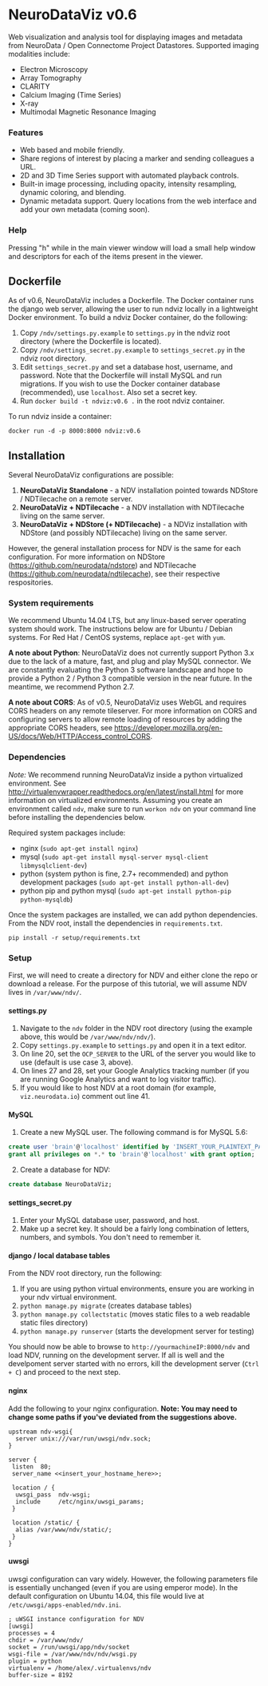 # NeuroDataViz v0.6

Web visualization and analysis tool for displaying images and metadata from NeuroData / Open Connectome Project Datastores. Supported imaging modalities include:

 * Electron Microscopy
 * Array Tomography
 * CLARITY
 * Calcium Imaging (Time Series)
 * X-ray
 * Multimodal Magnetic Resonance Imaging

### Features
 * Web based and mobile friendly.
 * Share regions of interest by placing a marker and sending colleagues a URL.
 * 2D and 3D Time Series support with automated playback controls.
 * Built-in image processing, including opacity, intensity resampling, dynamic coloring, and blending.
 * Dynamic metadata support. Query locations from the web interface and add your own metadata (coming soon).

### Help
Pressing "h" while in the main viewer window will load a small help window and descriptors for each of the items present in the viewer.

## Dockerfile

As of v0.6, NeuroDataViz includes a Dockerfile. The Docker container runs the django web server, allowing the user to run ndviz locally in a lightweight Docker environment. To build a ndviz Docker container, do the following:

1. Copy `/ndv/settings.py.example` to `settings.py` in the ndviz root directory (where the Dockerfile is located).
2. Copy `/ndv/settings_secret.py.example` to `settings_secret.py` in the ndviz root directory.
3. Edit `settings_secret.py` and set a database host, username, and password. Note that the Dockerfile will install MySQL and run migrations. If you wish to use the Docker container database (recommended), use `localhost`. Also set a secret key.
4. Run `docker build -t ndviz:v0.6 .` in the root ndviz container.

To run ndviz inside a container:

`docker run -d -p 8000:8000 ndviz:v0.6`

## Installation

Several NeuroDataViz configurations are possible:
 1. **NeuroDataViz Standalone** - a NDV installation pointed towards NDStore / NDTilecache on a remote server.
 2. **NeuroDataViz + NDTilecache** - a NDV installation with NDTilecache living on the same server.
 3. **NeuroDataViz + NDStore (+ NDTilecache)** - a NDViz installation with NDStore (and possibly NDTilecache) living on the same server.

However, the general installation process for NDV is the same for each configuration. For more information on NDStore (https://github.com/neurodata/ndstore) and NDTilecache (https://github.com/neurodata/ndtilecache), see their respective respositories.

### System requirements

We recommend Ubuntu 14.04 LTS, but any linux-based server operating system should work. The instructions below are for Ubuntu / Debian systems. For Red Hat / CentOS systems, replace `apt-get` with `yum`.

**A note about Python**: NeuroDataViz does not currently support Python 3.x due to the lack of a mature, fast, and plug and play MySQL connector. We are constantly evaluating the Python 3 software landscape and hope to provide a Python 2 / Python 3 compatible version in the near future. In the meantime, we recommend Python 2.7.

**A note about CORS**: As of v0.5, NeuroDataViz uses WebGL and requires CORS headers on any remote tileserver. For more information on CORS and configuring servers to allow remote loading of resources by adding the appropriate CORS headers, see https://developer.mozilla.org/en-US/docs/Web/HTTP/Access_control_CORS.


### Dependencies
*Note:* We recommend running NeuroDataViz inside a python virtualized environment. See http://virtualenvwrapper.readthedocs.org/en/latest/install.html for more information on virtualized environments. Assuming you create an environment called ```ndv```, make sure to run ```workon ndv``` on your command line before installing the dependencies below.

Required system packages include:
 * nginx (```sudo apt-get install nginx```)
 * mysql (```sudo apt-get install mysql-server mysql-client libmysqlclient-dev```)
 * python (system python is fine, 2.7+ recommended) and python development packages (```sudo apt-get install python-all-dev```)
 * python pip and python mysql (```sudo apt-get install python-pip python-mysqldb```)


Once the system packages are installed, we can add python dependencies. From the NDV root, install the dependencies in ```requirements.txt```.

``` pip install -r setup/requirements.txt ```

### Setup
First, we will need to create a directory for NDV and either clone the repo or download a release. For the purpose of this tutorial, we will assume NDV lives in ```/var/www/ndv/```.

#### settings.py
 1. Navigate to the ```ndv``` folder in the NDV root directory (using the example above, this would be ```/var/www/ndv/ndv/```).
 2. Copy ```settings.py.example``` to ```settings.py``` and open it in a text editor.
 3. On line 20, set the ```OCP_SERVER``` to the URL of the server you would like to use (default is use case 3, above).
 4. On lines 27 and 28, set your Google Analytics tracking number (if you are running Google Analytics and want to log visitor traffic).
 5. If you would like to host NDV at a root domain (for example, ```viz.neurodata.io```) comment out line 41.

#### MySQL
 1. Create a new MySQL user. The following command is for MySQL 5.6:

 ```SQL
 create user 'brain'@'localhost' identified by 'INSERT_YOUR_PLAINTEXT_PASSWORD_HERE';
 grant all privileges on *.* to 'brain'@'localhost' with grant option;
 ```

 2. Create a database for NDV:

 ```SQL
 create database NeuroDataViz;
 ```

#### settings_secret.py
 1. Enter your MySQL database user, password, and host.
 2. Make up a secret key. It should be a fairly long combination of letters, numbers, and symbols. You don't need to remember it.

#### django / local database tables
From the NDV root directory, run the following:
 1. If you are using python virtual environments, ensure you are working in your ndv virtual environment.
 2. ```python manage.py migrate``` (creates database tables)
 3. ```python manage.py collectstatic``` (moves static files to a web readable static files directory)
 4. ```python manage.py runserver``` (starts the development server for testing)

You should now be able to browse to ```http://yourmachineIP:8000/ndv``` and load NDV, running on the development server. If all is well and the develpoment server started with no errors, kill the development server (```Ctrl + C```) and proceed to the next step.

#### nginx
Add the following to your nginx configuration. **Note: You may need to change some paths if you've deviated from the suggestions above.**
```
upstream ndv-wsgi{
  server unix:///var/run/uwsgi/ndv.sock;
}

server {
 listen  80;
 server_name <<insert_your_hostname_here>>;

 location / {
  uwsgi_pass  ndv-wsgi;
  include     /etc/nginx/uwsgi_params;
 }

 location /static/ {
  alias /var/www/ndv/static/;
 }
}
```

#### uwsgi
uwsgi configuration can vary widely. However, the following parameters file is essentially unchanged (even if you are using emperor mode). In the default configuration on Ubuntu 14.04, this file would live at ```/etc/uwsgi/apps-enabled/ndv.ini```.

```
; uWSGI instance configuration for NDV
[uwsgi]
processes = 4
chdir = /var/www/ndv/
socket = /run/uwsgi/app/ndv/socket
wsgi-file = /var/www/ndv/ndv/wsgi.py
plugin = python
virtualenv = /home/alex/.virtualenvs/ndv
buffer-size = 8192
```
